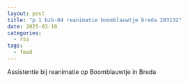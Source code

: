 ```yaml
---
layout: post
title: "p 1 bzb-04 reanimatie boomblauwtje breda 203132"
date: 2025-03-10
categories: 
  - rss
tags: 
  - feed
---
```


Assistentie bij reanimatie op Boomblauwtje in Breda
